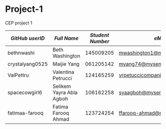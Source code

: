 # Project-1
CEP project 1

|*GitHub userID*|*Full Name*|*Student Number*|*eMail*|   
|--------|-----------|----------------|-------|
|bethnwashi|Beth Washington|145009205|mwashington1@myseneca.ca|
|crystalyang0525|Maijie Yang|061205142|myang74@myseneca.ca|
|ValPettru|Valentina Petrucci|124165259|vrpetuccicompanion@myseneca.ca|
|spacecowgirl6|Selikem Yayra Abla Agboh|106162258|syaagboh@myseneca.ca|
|fatimaa-farooq| Fatima Farooq Ahmad|123724254|ffarooq-ahmad@myseneca.ca|
